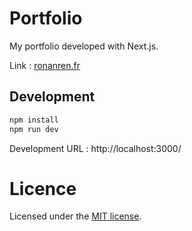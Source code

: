 # Portfolio

My portfolio developed with Next.js.

Link : [ronanren.fr](https://ronanren.fr)

## Development

```bash
npm install
npm run dev
```

Development URL : http://localhost:3000/

# Licence

Licensed under the
<a href="https://github.com/ronanren/ronanren.github.io/blob/master/LICENSE" target="_blank">MIT license</a>.
